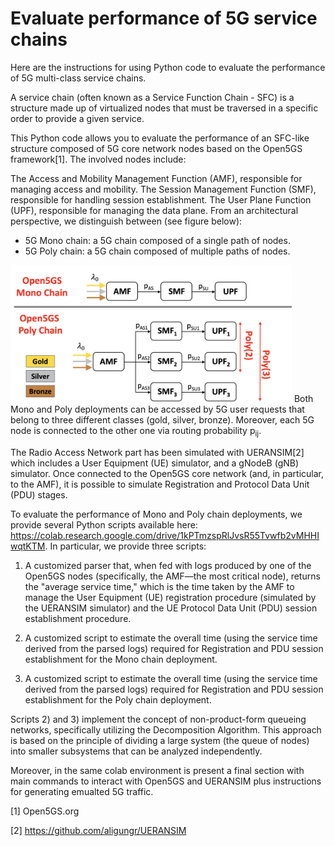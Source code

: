 
# Evaluate performance of 5G service chains

Here are the instructions for using Python code to evaluate the performance of 5G multi-class service chains.

A service chain (often known as a Service Function Chain - SFC) is a structure made up of virtualized nodes that must be traversed in a specific order to provide a given service.

This Python code allows you to evaluate the performance of an SFC-like structure composed of 5G core network nodes based on the Open5GS framework[1]. The involved nodes include:

The Access and Mobility Management Function (AMF), responsible for managing access and mobility.
The Session Management Function (SMF), responsible for handling session establishment.
The User Plane Function (UPF), responsible for managing the data plane.
From an architectural perspective, we distinguish between (see figure below):

- 5G Mono chain: a 5G chain composed of a single path of nodes.
- 5G Poly chain: a 5G chain composed of multiple paths of nodes.
<img src="mono_poly.png" alt="My Image" width="450"/>
Both Mono and Poly deployments can be accessed by 5G user requests that belong to three different classes (gold, silver, bronze).
Moreover, each 5G node is connected to the other one via routing probability p<sub>ij</sub>.

The Radio Access Network part has been simulated with UERANSIM[2] which includes a User Equipment (UE) simulator, and a gNodeB (gNB) simulator. Once connected to the Open5GS core network (and, in particular, to the AMF), it is possible to simulate Registration and Protocol Data Unit (PDU) stages.

To evaluate the performance of Mono and Poly chain deployments, we provide several Python scripts available here: https://colab.research.google.com/drive/1kPTmzspRlJvsR55Tvwfb2vMHHIwqtKTM. 
In particular, we provide three scripts:

1) A customized parser that, when fed with logs produced by one of the Open5GS nodes (specifically, the AMF—the most critical node), returns the "average service time," which is the time taken by the AMF to manage the User Equipment (UE) registration procedure (simulated by the UERANSIM simulator) and the UE Protocol Data Unit (PDU) session establishment procedure.

2) A customized script to estimate the overall time (using the service time derived from the parsed logs) required for Registration and PDU session establishment for the Mono chain deployment.

3) A customized script to estimate the overall time (using the service time derived from the parsed logs) required for Registration and PDU session establishment for the Poly chain deployment.

Scripts 2) and 3) implement the concept of non-product-form queueing networks, specifically utilizing the Decomposition Algorithm. This approach is based on the principle of dividing a large system (the queue of nodes) into smaller subsystems that can be analyzed independently.

Moreover, in the same colab environment is present a final section with main commands to interact with Open5GS and UERANSIM plus instructions for generating emualted 5G traffic. 

[1] Open5GS.org

[2] https://github.com/aligungr/UERANSIM
